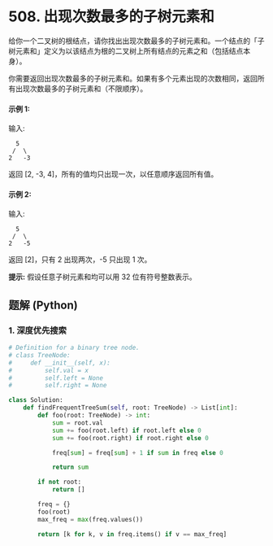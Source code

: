 # 508. 出现次数最多的子树元素和
给你一个二叉树的根结点，请你找出出现次数最多的子树元素和。一个结点的「子树元素和」定义为以该结点为根的二叉树上所有结点的元素之和（包括结点本身）。

你需要返回出现次数最多的子树元素和。如果有多个元素出现的次数相同，返回所有出现次数最多的子树元素和（不限顺序）。

#### 示例 1:
输入:
```
  5
 /  \
2   -3
```
返回 [2, -3, 4]，所有的值均只出现一次，以任意顺序返回所有值。

#### 示例 2:
输入:
```
  5
 /  \
2   -5
```
返回 [2]，只有 2 出现两次，-5 只出现 1 次。

**提示:** 假设任意子树元素和均可以用 32 位有符号整数表示。

## 题解 (Python)

### 1. 深度优先搜索
```Python
# Definition for a binary tree node.
# class TreeNode:
#     def __init__(self, x):
#         self.val = x
#         self.left = None
#         self.right = None

class Solution:
    def findFrequentTreeSum(self, root: TreeNode) -> List[int]:
        def foo(root: TreeNode) -> int:
            sum = root.val
            sum += foo(root.left) if root.left else 0
            sum += foo(root.right) if root.right else 0

            freq[sum] = freq[sum] + 1 if sum in freq else 0

            return sum

        if not root:
            return []

        freq = {}
        foo(root)
        max_freq = max(freq.values())

        return [k for k, v in freq.items() if v == max_freq]
```
